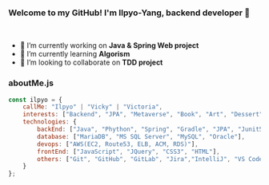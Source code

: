 ### Welcome to my GitHub! I'm Ilpyo-Yang, backend developer 🤗

<br>

- 🔭 I’m currently working on <b>Java & Spring Web project</b>
- 🌱 I’m currently learning <b>Algorism</b>
- 👯 I’m looking to collaborate on <b>TDD project</b>

### aboutMe.js

```js
const ilpyo = {
    callMe: "Ilpyo" | "Vicky" | "Victoria",
    interests: ["Backend", "JPA", "Metaverse", "Book", "Art", "Dessert"],
    technologies: {
        backEnd: ["Java", "Phython", "Spring", "Gradle", "JPA", "Junit5"],
        database: ["MariaDB", "MS SQL Server", "MySQL", "Oracle"],
        devops: ["AWS(EC2, Route53, ELB, ACM, RDS)"],
        frontEnd: ["JavaScript", "JQuery", "CSS3", "HTML"],
        others: ["Git", "GitHub", "GitLab", "Jira","IntelliJ", "VS Code", "Eclipse", "Linux", "Ubuntu"]
    }
};
```
